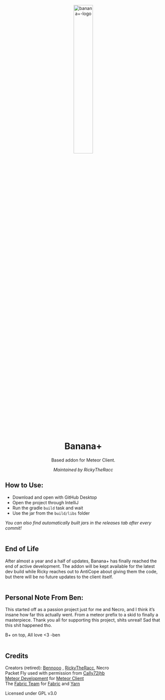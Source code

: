 <p align="center">
<img src="https://raw.githubusercontent.com/Bennooo/banana-for-everyone/main/src/main/resources/assets/logo1.png" alt="banana+-logo" width="35%"/>
</p>

<h1 align="center">Banana+</h1>

<p align="center">Based addon for Meteor Client.</p>
<p align="center"><i>Maintained by RickyTheRacc</i></p>

## How to Use:
- Download and open with GitHub Desktop
- Open the project through IntelliJ
- Run the gradle `build` task and wait
- Use the jar from the `build/libs` folder

*You can also find automatically built jars in the releases tab after every commit!*
<br>
<br>
## End of Life
After almost a year and a half of updates, Banana+ has finally reached the end of active development. The addon will be kept available for the latest dev build while Ricky reaches out to AntiCope about giving them the code, but there will be no future updates to the client itself.
<br>
<br>
## Personal Note From Ben:
This started off as a passion project just for me and Necro, and I think it’s insane how far this actually went. From a meteor prefix to a skid to finally a masterpiece. Thank you all for supporting this project, shits unreal! Sad that this shit happened tho.

B+ on top, All love <3 -ben
<br>
<br>
## Credits
Creators (retired): [Bennooo](https://github.com/Bennooo) , [RickyTheRacc](https://github.com/RickyTheRacc), Necro <br>
Packet Fly used with permission from [Cally72jhb](https://github.com/cally72jhb)<br>
[Meteor Development](https://github.com/MeteorDevelopment) for [Meteor Client](https://github.com/MeteorDevelopment/meteor-client)<br>
The [Fabric Team](https://github.com/FabricMC) for [Fabric](https://github.com/FabricMC/fabric-loader) and [Yarn](https://github.com/FabricMC/yarn)

Licensed under GPL v3.0
